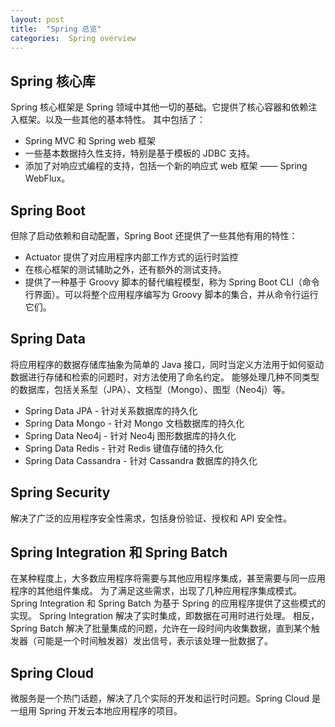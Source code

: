 ```yaml
---
layout: post
title:  "Spring 总览"
categories:  Spring overview
---
```


## Spring 核心库
Spring 核心框架是 Spring 领域中其他一切的基础。它提供了核心容器和依赖注入框架。以及一些其他的基本特性。
其中包括了：
- Spring MVC 和 Spring web 框架
- 一些基本数据持久性支持，特别是基于模板的 JDBC 支持。
- 添加了对响应式编程的支持，包括一个新的响应式 web 框架 —— Spring WebFlux。

## Spring Boot
但除了启动依赖和自动配置，Spring Boot 还提供了一些其他有用的特性：
- Actuator 提供了对应用程序内部工作方式的运行时监控
- 在核心框架的测试辅助之外，还有额外的测试支持。
- 提供了一种基于 Groovy 脚本的替代编程模型，称为 Spring Boot CLI（命令行界面）。可以将整个应用程序编写为 Groovy 脚本的集合，并从命令行运行它们。

## Spring Data
将应用程序的数据存储库抽象为简单的 Java 接口，同时当定义方法用于如何驱动数据进行存储和检索的问题时，对方法使用了命名约定。
能够处理几种不同类型的数据库，包括关系型（JPA）、文档型（Mongo）、图型（Neo4j）等。
- Spring Data JPA - 针对关系数据库的持久化
- Spring Data Mongo - 针对 Mongo 文档数据库的持久化
- Spring Data Neo4j - 针对 Neo4j 图形数据库的持久化
- Spring Data Redis - 针对 Redis 键值存储的持久化
- Spring Data Cassandra - 针对 Cassandra 数据库的持久化

## Spring Security
解决了广泛的应用程序安全性需求，包括身份验证、授权和 API 安全性。

## Spring Integration 和 Spring Batch
在某种程度上，大多数应用程序将需要与其他应用程序集成，甚至需要与同一应用程序的其他组件集成。
为了满足这些需求，出现了几种应用程序集成模式。Spring Integration 和 Spring Batch 为基于 Spring 的应用程序提供了这些模式的实现。
Spring Integration 解决了实时集成，即数据在可用时进行处理。
相反，Spring Batch 解决了批量集成的问题，允许在一段时间内收集数据，直到某个触发器（可能是一个时间触发器）发出信号，表示该处理一批数据了。

## Spring Cloud
微服务是一个热门话题，解决了几个实际的开发和运行时问题。Spring Cloud 是一组用 Spring 开发云本地应用程序的项目。




